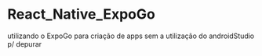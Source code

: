# React_Native_ExpoGo
utilizando o ExpoGo para criação de apps sem a utilização do androidStudio p/ depurar
